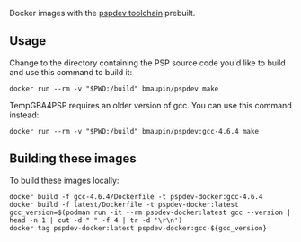 Docker images with the [pspdev toolchain](https://github.com/pspdev/psptoolchain) prebuilt.

## Usage

Change to the directory containing the PSP source code you'd like to build and use this command to build it:

```
docker run --rm -v "$PWD:/build" bmaupin/pspdev make
```

TempGBA4PSP requires an older version of gcc. You can use this command instead:

```
docker run --rm -v "$PWD:/build" bmaupin/pspdev:gcc-4.6.4 make
```


## Building these images

To build these images locally:

```
docker build -f gcc-4.6.4/Dockerfile -t pspdev-docker:gcc-4.6.4
docker build -f latest/Dockerfile -t pspdev-docker:latest
gcc_version=$(podman run -it --rm pspdev-docker:latest gcc --version | head -n 1 | cut -d " " -f 4 | tr -d '\r\n')
docker tag pspdev-docker:latest pspdev-docker:gcc-${gcc_version}
```
